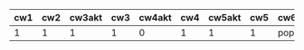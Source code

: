 | cw1 | cw2 | cw3akt | cw3 | cw4akt | cw4 | cw5akt | cw5 | cw6 | cw7akt | cw7 |
|-----|-----|--------|-----|--------|-----|--------|-----|-----|--------|-----|
|   1 |   1 |      1 |   1 |      0 |   1 |      1 |   1 | pop |      0 | pop |
